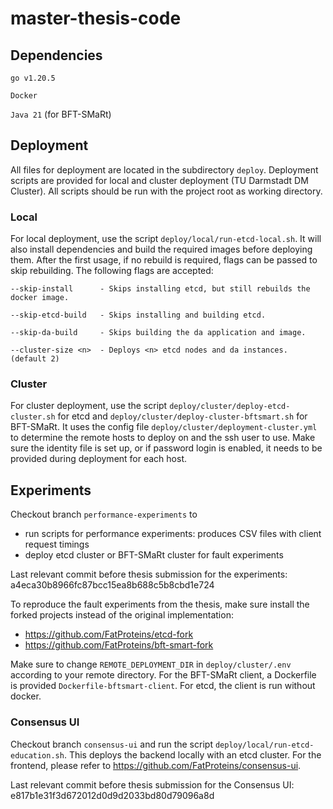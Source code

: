 # master-thesis-code

## Dependencies
`go v1.20.5`

`Docker`

`Java 21` (for BFT-SMaRt)

## Deployment

All files for deployment are located in the subdirectory `deploy`.
Deployment scripts are provided for local and cluster deployment (TU Darmstadt DM Cluster).
All scripts should be run with the project root as working directory.

### Local

For local deployment, use the script `deploy/local/run-etcd-local.sh`.
It will also install dependencies and build the required images before deploying them.
After the first usage, if no rebuild is required, flags can be passed to skip rebuilding.
The following flags are accepted:

```
--skip-install      - Skips installing etcd, but still rebuilds the docker image.

--skip-etcd-build   - Skips installing and building etcd.

--skip-da-build     - Skips building the da application and image.

--cluster-size <n>  - Deploys <n> etcd nodes and da instances. (default 2)
```

### Cluster

For cluster deployment, use the script `deploy/cluster/deploy-etcd-cluster.sh` for etcd
and `deploy/cluster/deploy-cluster-bftsmart.sh` for BFT-SMaRt.
It uses the config file `deploy/cluster/deployment-cluster.yml` to determine the
remote hosts to deploy on and the ssh user to use.
Make sure the identity file is set up, or if password login is enabled, it needs to be
provided during deployment for each host.

## Experiments
Checkout branch `performance-experiments` to
- run scripts for performance experiments: produces CSV files with client request
  timings
- deploy etcd cluster or BFT-SMaRt cluster for fault experiments

Last relevant commit before thesis submission for the experiments: a4eca30b8966fc87bcc15ea8b688c5b8cbd1e724

To reproduce the fault experiments from the thesis, make sure install the forked projects
instead of the original implementation:
- https://github.com/FatProteins/etcd-fork
- https://github.com/FatProteins/bft-smart-fork

Make sure to change `REMOTE_DEPLOYMENT_DIR` in `deploy/cluster/.env` according to your remote directory.
For the BFT-SMaRt client, a Dockerfile is provided `Dockerfile-bftsmart-client`. For etcd, the client is run
without docker.

### Consensus UI
Checkout branch `consensus-ui` and run the script `deploy/local/run-etcd-education.sh`.
This deploys the backend locally with an etcd cluster.
For the frontend, please refer to https://github.com/FatProteins/consensus-ui.

Last relevant commit before thesis submission for the Consensus UI: e817b1e31f3d672012d0d9d2033bd80d79096a8d
